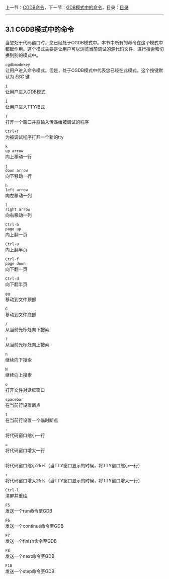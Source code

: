 上一节：[CGDB命令](<3.0.md>)，下一节：[GDB模式中的命令](<3.2.md>)，目录：[目录](<contents.md>)

----------

3.1 CGDB模式中的命令
------------------

当您处于代码窗口时，您已经处于CGDB模式中。本节中所有的命令在这个模式中都起作用。这个模式主要是让用户可以浏览当前调试的源代码文件，进行搜索和切换到别的模式中。

`cgdbmodekey`  
让用户进入命令模式。但是，处于CGDB模式中代表您已经在此模式。这个按键默认为 *ESC* 键

`i`  
让用户进入GDB模式

`I`  
让用户进入TTY模式

`T`  
打开一个窗口并将输入传递给被调试的程序

`Ctrl+T`  
为被调试程序打开一个新的tty

`k`  
`up arrow`  
向上移动一行

`j`  
`down arrow`  
向下移动一行

`h`  
`left arrow`  
向左移动一列

`l`  
`right arrow`  
向右移动一列

`Ctrl-b`  
`page up`  
向上翻一页

`Ctrl-u`  
向上翻半页

`Ctrl-f`  
`page down`  
向下翻一页

`Ctrl-d`  
向下翻半页

`gg`  
移动到文件顶部

`G`  
移动到文件底部

`/`  
从当前光标处向下搜索

`?`  
从当前光标处向上搜索

`n`  
继续向下搜索

`N`  
继续向上搜索

`o`  
打开文件对话框窗口

`spacebar`  
在当前行设置断点

`t`  
在当前行设置一个临时断点

`-`  
将代码窗口缩小一行

`=`  
将代码窗口增大一行

`_`  
将代码窗口缩小25%（当TTY窗口显示的时候，将TTY窗口缩小一行）

`+`  
将代码窗口增大25%（当TTY窗口显示的时候，将TTY窗口增大一行）

`Ctrl-l`  
清屏并重绘

`F5`  
发送一个run命令至GDB

`F6`  
发送一个continue命令至GDB

`F7`  
发送一个finish命令至GDB

`F8`  
发送一个next命令至GDB

`F10`  
发送一个step命令至GDB
